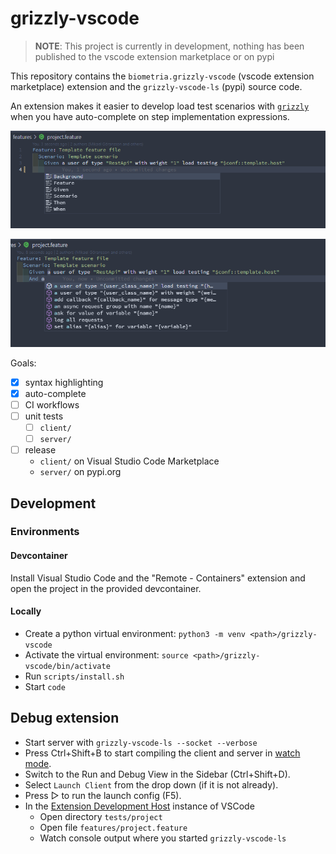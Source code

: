 # grizzly-vscode

> **NOTE**: This project is currently in development, nothing has been published to the vscode extension marketplace or on pypi

This repository contains the `biometria.grizzly-vscode` (vscode extension marketplace) extension and the `grizzly-vscode-ls` (pypi) source code.

An extension makes it easier to develop load test scenarios with [`grizzly`](https://biometria-se.github.io) when you have auto-complete on step implementation expressions.

![Screenshot of keyword auto-complete](./assets/images/screenshot-auto-complete-keywords.png)

![Screenshot of step expressions auto-complete](./assets/images/screenshot-auto-complete-step-expressions.png)


Goals:
- [x] syntax highlighting
- [x] auto-complete
- [ ] CI workflows
- [ ] unit tests
    - [ ] `client/`
    - [ ] `server/`
- [ ] release
    - `client/` on Visual Studio Code Marketplace
    - `server/` on pypi.org

## Development

### Environments
#### Devcontainer

Install Visual Studio Code and the "Remote - Containers" extension and open the project in the provided devcontainer.

#### Locally

- Create a python virtual environment: `python3 -m venv <path>/grizzly-vscode`
- Activate the virtual environment: `source <path>/grizzly-vscode/bin/activate`
- Run `scripts/install.sh`
- Start `code`

## Debug extension

- Start server with `grizzly-vscode-ls --socket --verbose`
- Press Ctrl+Shift+B to start compiling the client and server in [watch mode](https://code.visualstudio.com/docs/editor/tasks#:~:text=The%20first%20entry%20executes,the%20HelloWorld.js%20file.).
- Switch to the Run and Debug View in the Sidebar (Ctrl+Shift+D).
- Select `Launch Client` from the drop down (if it is not already).
- Press ▷ to run the launch config (F5).
- In the [Extension Development Host](https://code.visualstudio.com/api/get-started/your-first-extension#:~:text=Then%2C%20inside%20the%20editor%2C%20press%20F5.%20This%20will%20compile%20and%20run%20the%20extension%20in%20a%20new%20Extension%20Development%20Host%20window.) instance of VSCode
  - Open directory `tests/project`
  - Open file `features/project.feature`
  - Watch console output where you started `grizzly-vscode-ls`
